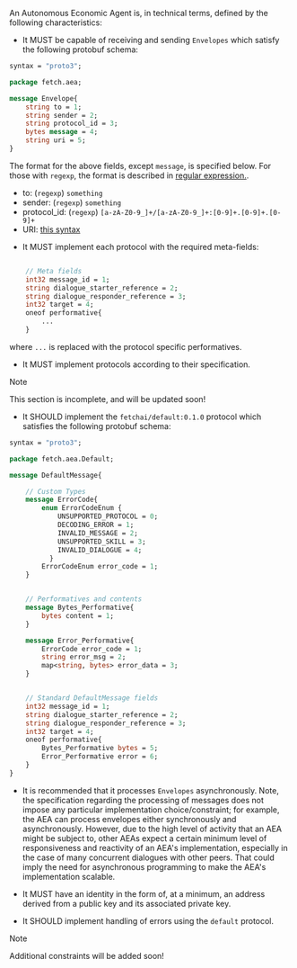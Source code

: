 An Autonomous Economic Agent is, in technical terms, defined by the following characteristics:

- It MUST be capable of receiving and sending `Envelopes` which satisfy the following protobuf schema:

``` proto
syntax = "proto3";

package fetch.aea;

message Envelope{
    string to = 1;
    string sender = 2;
    string protocol_id = 3;
    bytes message = 4;
    string uri = 5;
}
```
<!--
<div class="admonition note">
  <p class="admonition-title">Note</p>
  <p>Additional constraints on envelope fields will be added soon!</p>
</div>
-->

The format for the above fields, except `message`, is specified below. For those with `regexp`, the format is described in <a href="https://docs.microsoft.com/en-us/dotnet/standard/base-types/regular-expression-language-quick-reference" target=_blank>regular expression.</a>.

 * to: (`regexp`) `something`
 * sender: (`regexp`) `something` 
 * protocol_id: (`regexp`) `[a-zA-Z0-9_]+/[a-zA-Z0-9_]+:[0-9]+.[0-9]+.[0-9]+`
 * URI: <a href="https://tools.ietf.org/html/rfc3986" target=_blank>this syntax</a>

- It MUST implement each protocol with the required meta-fields:

``` proto

    // Meta fields
    int32 message_id = 1;
    string dialogue_starter_reference = 2;
    string dialogue_responder_reference = 3;
    int32 target = 4;
    oneof performative{
        ...
    }
```
 where `...` is replaced with the protocol specific performatives.

- It MUST implement protocols according to their specification.

<div class="admonition note">
  <p class="admonition-title">Note</p>
  <p>This section is incomplete, and will be updated soon!</p>
</div>

- It SHOULD implement the `fetchai/default:0.1.0` protocol which satisfies the following protobuf schema:

``` proto
syntax = "proto3";

package fetch.aea.Default;

message DefaultMessage{

    // Custom Types
    message ErrorCode{
        enum ErrorCodeEnum {
            UNSUPPORTED_PROTOCOL = 0;
            DECODING_ERROR = 1;
            INVALID_MESSAGE = 2;
            UNSUPPORTED_SKILL = 3;
            INVALID_DIALOGUE = 4;
          }
        ErrorCodeEnum error_code = 1;
    }


    // Performatives and contents
    message Bytes_Performative{
        bytes content = 1;
    }

    message Error_Performative{
        ErrorCode error_code = 1;
        string error_msg = 2;
        map<string, bytes> error_data = 3;
    }


    // Standard DefaultMessage fields
    int32 message_id = 1;
    string dialogue_starter_reference = 2;
    string dialogue_responder_reference = 3;
    int32 target = 4;
    oneof performative{
        Bytes_Performative bytes = 5;
        Error_Performative error = 6;
    }
}
```

- It is recommended that it processes `Envelopes` asynchronously. Note, the specification regarding the processing of messages does not impose any particular implementation choice/constraint; for example, the AEA can process envelopes either synchronously and asynchronously. However, due to the high level of activity that an AEA might be subject to, other AEAs expect a certain minimum level of responsiveness and reactivity of an AEA's implementation, especially in the case of many concurrent dialogues with other peers. That could imply the need for asynchronous programming to make the AEA's implementation scalable.

- It MUST have an identity in the form of, at a minimum, an address derived from a public key and its associated private key.

- It SHOULD implement handling of errors using the `default` protocol.

<div class="admonition note">
  <p class="admonition-title">Note</p>
  <p>Additional constraints will be added soon!</p>
</div>
